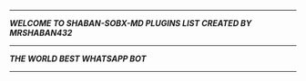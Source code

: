 -----------

***WELCOME TO SHABAN-SOBX-MD PLUGINS LIST CREATED BY MRSHABAN432***

-----------

***THE WORLD BEST WHATSAPP BOT***

----------
